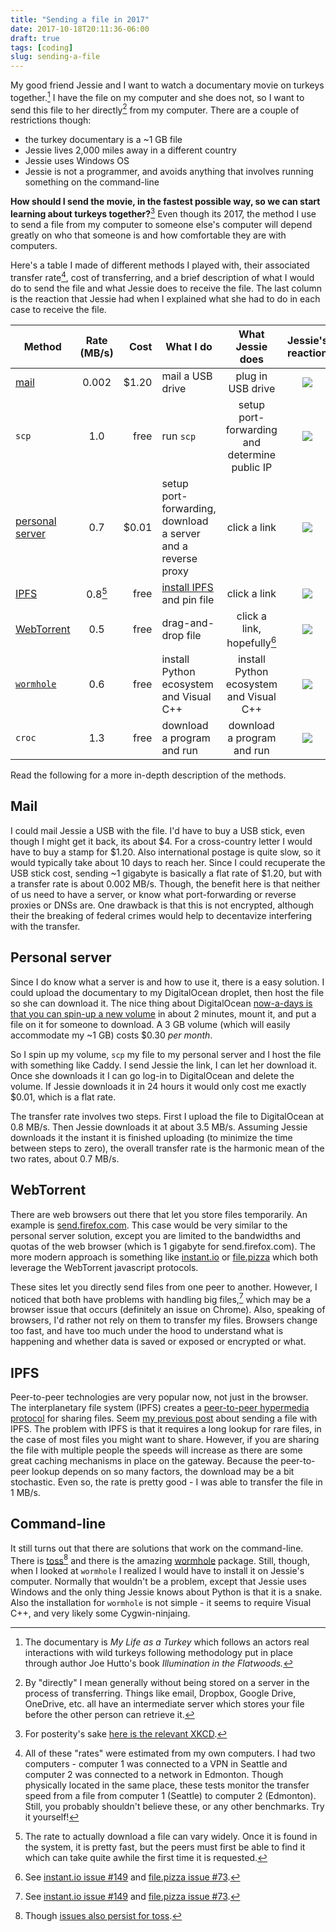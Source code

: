 ```yaml
---
title: "Sending a file in 2017"
date: 2017-10-18T20:11:36-06:00
draft: true
tags: [coding]
slug: sending-a-file
---
```


My good friend Jessie and I want to watch a documentary movie on turkeys together.[^turkey] I have the file on my computer and she does not, so I want to send this file to her directly[^direct] from my computer. There are a couple of restrictions though:

- the turkey documentary is a ~1 GB file
- Jessie lives 2,000 miles away in a different country
- Jessie uses Windows OS
- Jessie is not a programmer, and avoids anything that involves running something on the command-line

**How should I send the movie, in the fastest possible way, so we can start learning about turkeys together?**[^xkcd] Even though its 2017, the method I use to send a file from my computer to someone else's computer will depend greatly on who that someone is and how comfortable they are with computers.

Here's a table I made of different methods I played with, their associated transfer rate[^rates], cost of transferring, and a brief description of what I would do to send the file and what Jessie does to receive the file. The last column is the reaction that Jessie had when I explained what she had to do in each case to receive the file.

| Method     | Rate (MB/s) | Cost       | What I do    | What Jessie does | Jessie's reaction
| ---------- |:-----------:| ----------:|--------------|:----------:|:-----:
| [mail](#mail)  | 0.002    |  $1.20    | mail a USB drive  | plug in USB drive | ![](https://twemoji.maxcdn.com/svg/1f600.svg)
| `scp`         | 1.0         | free    | run `scp`   | setup port-forwarding and determine public IP | ![](https://twemoji.maxcdn.com/svg/1f635.svg)
| [personal server](#personal-server)    | 0.7         | $0.01 | setup port-forwarding, download a server and a reverse proxy | click a link | ![](http://cdnjs.cloudflare.com/ajax/libs/twemoji/2.2.5/2/svg/1f604.svg)
| [IPFS](#ipfs)          | 0.8[^ipfs]   |    free     |  [install IPFS](/ipfs-transfer/) and pin file        | click a link  | ![](http://cdnjs.cloudflare.com/ajax/libs/twemoji/2.2.5/2/svg/1f604.svg)
| [WebTorrent](#web-browsers)          | 0.5   |    free     |  drag-and-drop file       | click a link, hopefully[^issues]  | ![](http://cdnjs.cloudflare.com/ajax/libs/twemoji/2.2.5/2/svg/1f604.svg)
| [`wormhole`](#command-line)    | 0.6       |   free     | install Python ecosystem and Visual C++  | install Python ecosystem and Visual C++ | ![](https://twemoji.maxcdn.com/svg/1f62d.svg)
| `croc`        | 1.3       |  free     |      download a program and run       | download a program and run | ![](https://emojipedia-us.s3.amazonaws.com/thumbs/160/facebook/65/thumbs-up-sign_1f44d.png) 

Read the following for a more in-depth description of the methods.

## Mail

I could mail Jessie a USB with the file. I'd have to buy a USB stick, even though I might get it back, its about $4. For a cross-country letter I would have to buy a stamp for $1.20. Also international postage is quite slow, so it would typically take about 10 days to reach her. Since I could recuperate the USB stick cost, sending ~1 gigabyte is basically a flat rate of $1.20, but with a transfer rate is about 0.002 MB/s. Though, the benefit here is that neither of us need to have a server, or know what port-forwarding or reverse proxies or DNSs are. One drawback is that this is not encrypted, although their the breaking of federal crimes would help to decentavize interfering with the transfer.

## Personal server

Since I do know what a server is and how to use it, there is a easy solution. I could upload the documentary to my DigitalOcean droplet, then host the file so she can download it. The nice thing about DigitalOcean [now-a-days is that you can spin-up a new volume](https://www.digitalocean.com/community/tutorials/how-to-use-block-storage-on-digitalocean) in about 2 minutes, mount it, and put a file on it for someone to download. A 3 GB volume (which will easily accommodate my ~1 GB) costs $0.30 *per month*. 

So I spin up my volume, `scp` my file to my personal server and I host the file with something like Caddy. I send Jessie the link, I can let her download it. Once she downloads it I can go log-in to DigitalOcean and delete the volume. If Jessie downloads it in 24 hours it would only cost me exactly $0.01, which is a flat rate.

The transfer rate involves two steps. First I upload the file to DigitalOcean  at 0.8 MB/s. Then Jessie downloads it at about 3.5 MB/s. Assuming Jessie downloads it the instant it is finished uploading (to minimize the time between steps to zero), the overall transfer rate is the harmonic mean of the two rates, about 0.7 MB/s.

## WebTorrent

There are web browsers out there that let you store files temporarily. An example is [send.firefox.com](https://send.firefox.com/). This case would be very similar to the personal server solution, except you are limited to the bandwidths and quotas of the web browser (which is 1 gigabyte for send.firefox.com). The more modern approach is something like [instant.io](https://instant.io/) or [file.pizza](https://file.pizza/) which both leverage the WebTorrent javascript protocols. 

These sites let you directly send files from one peer to another. However, I noticed that both have problems with handling big files,[^issues] which may be a browser issue that occurs (definitely an issue on Chrome). Also, speaking of browsers, I'd rather not rely on them to transfer my files. Browsers change too fast, and have too much under the hood to understand what is happening and whether data is saved or exposed or encrypted or what.

## IPFS

Peer-to-peer technologies are very popular now, not just in the browser. The interplanetary file system (IPFS) creates a [peer-to-peer hypermedia protocol](https://ipfs.io/) for sharing files. Seem [my previous post](/ipfs-transfer) about sending a file with IPFS. The problem with IPFS is that it requires a long lookup for rare files, in the case of most files you might want to share. However, if you are sharing the file with multiple people the speeds will increase as there are some great caching mechanisms in place on the gateway. Because the peer-to-peer lookup depends on so many factors, the download may be a bit stochastic. Even so, the rate is pretty good - I was able to transfer the file in 1 MB/s.

## Command-line 

It still turns out that there are solutions that work on the command-line. There is [toss](https://github.com/zerotier/toss)[^toss] and there is the amazing [wormhole](https://github.com/warner/magic-wormhole) package. Still, though, when I looked at `wormhole` I realized I would have to install it on Jessie's computer. Normally that wouldn't be a problem, except that Jessie uses Windows and the only thing Jessie knows about Python is that it is a snake. Also the installation for `wormhole` is not simple - it seems to require Visual C++, and very likely some Cygwin-ninjaing. 


[^direct]: By "directly" I mean generally without being stored on a server in the process of transferring. Things like email, Dropbox, Google Drive, OneDrive, etc. all have an intermediate server which stores your file before the other person can retrieve it. 

[^turkey]: The documentary is *My Life as a Turkey* which follows an actors real interactions with wild turkeys following methodology put in place through author Joe Hutto's book *Illumination in the Flatwoods.*

[^xkcd]: For posterity's sake [here is the relevant XKCD](https://xkcd.com/949/).

[^rates]: All of these "rates" were estimated from my own computers. I had two computers - computer 1 was connected to a VPN in Seattle and computer 2 was connected to a network in Edmonton. Though physically located in the same place, these tests monitor the transfer speed from a file from computer 1 (Seattle) to computer 2 (Edmonton). Still, you probably shouldn't believe these, or any other benchmarks. Try it yourself!

[^ipfs]: The rate to actually download a file can vary widely. Once it is found in the system, it is pretty fast, but the peers must first be able to find it which can take quite awhile the first time it is requested.

[^issues]: See [instant.io issue #149](https://github.com/webtorrent/instant.io/issues/149) and [file.pizza issue #73](https://github.com/kern/filepizza/issues/73).

[^toss]: Though [issues also persist for toss](https://github.com/zerotier/toss/issues/2).